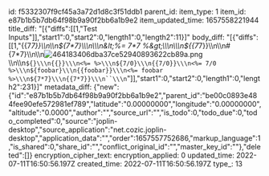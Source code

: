 id: f5332307f9cf45a3a72d1d8c3f51ddb1
parent_id: 
item_type: 1
item_id: e87b1b5b7db64f98b9a90f2bb6a1b9e2
item_updated_time: 1657558221944
title_diff: "[{\"diffs\":[[1,\"Test Inputs\"]],\"start1\":0,\"start2\":0,\"length1\":0,\"length2\":11}]"
body_diff: "[{\"diffs\":[[1,\"{{7*7}}\\\n\\\n${7*7}\\\n\\\n&lt;%= 7*7 %&gt;\\\n\\\n${{7*7}}\\\n\\\n#{7*7}\\\n\\\n![464183406dba37ce52940893622cb89a.png](:/a5124ac0a6b04dc5a69e0b7e91d0b027)\\\n\\\n```${}\\\n{{}}\\\n<%= %>\\\n${7/0}\\\n{{7/0}}\\\n<%= 7/0 %>\\\n${foobar}\\\n{{foobar}}\\\n<%= foobar %>\\\n${7*7}\\\n{{7*7}}\\\n``\\\n```\"]],\"start1\":0,\"start2\":0,\"length1\":0,\"length2\":231}]"
metadata_diff: {"new":{"id":"e87b1b5b7db64f98b9a90f2bb6a1b9e2","parent_id":"be00c0893e484fee90efe572981ef789","latitude":"0.00000000","longitude":"0.00000000","altitude":"0.0000","author":"","source_url":"","is_todo":0,"todo_due":0,"todo_completed":0,"source":"joplin-desktop","source_application":"net.cozic.joplin-desktop","application_data":"","order":1657557752686,"markup_language":1,"is_shared":0,"share_id":"","conflict_original_id":"","master_key_id":""},"deleted":[]}
encryption_cipher_text: 
encryption_applied: 0
updated_time: 2022-07-11T16:50:56.197Z
created_time: 2022-07-11T16:50:56.197Z
type_: 13